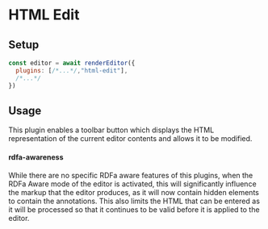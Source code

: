# HTML Edit 

## Setup
```javascript
const editor = await renderEditor({
  plugins: [/*...*/,"html-edit"], 
  /*...*/
})

```

## Usage

This plugin enables a toolbar button which displays the HTML representation of the current editor contents and allows it to be modified.


#### rdfa-awareness

While there are no specific RDFa aware features of this plugins, when the RDFa Aware mode of the editor is activated, this will significantly influence the markup that the editor produces, as it will now contain hidden elements to contain the annotations.
This also limits the HTML that can be entered as it will be processed so that it continues to be valid before it is applied to the editor.

